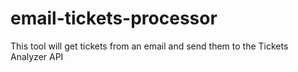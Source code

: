 # email-tickets-processor
This tool will get tickets from an email and send them to the Tickets Analyzer API
